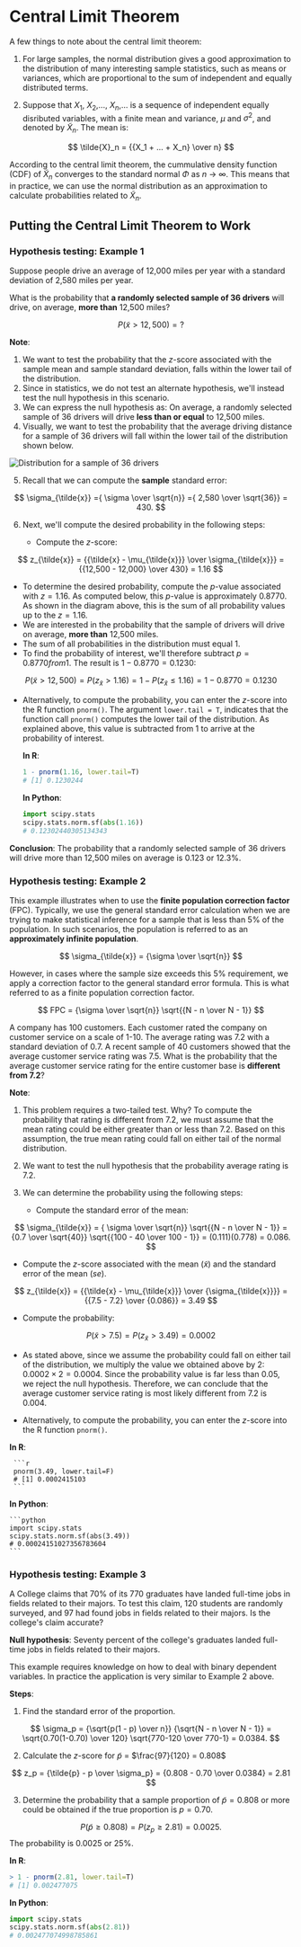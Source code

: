 # Central Limit Theorem
A few things to note about the central limit theorem:

1. For large samples, the normal distribution gives a good approximation to the distribution of many interesting sample statistics, such as means or variances, which are proportional to the sum of independent and equally distributed terms.

2. Suppose that $X_1$, $X_2$,..., $X_n$,... is a sequence of independent equally disributed variables, with a finite mean and variance, $\mu$ and $\sigma^2$, and denoted by $\tilde{X}_n$. The mean is:

$$
\tilde{X}_n = {{X_1 + ... + X_n} \over n}
$$

   According to the central limit theorem, the cummulative density function (CDF) of $\tilde{X}_n$ converges to the standard normal $\Phi$ as $n$ $\to$ $\infty$. This means that in practice, we can use the normal distribution as an approximation to calculate probabilities related to $\tilde{X}_n$.

## Putting the Central Limit Theorem to Work
### Hypothesis testing: Example 1
Suppose people drive an average of 12,000 miles per year with a standard deviation of 2,580 miles per year.

What is the probability that **a randomly selected sample of 36 drivers** will drive, on average, **more than** 12,500 miles?

$$
P(\tilde{x} > 12,500) = ?
$$

**Note**:
1. We want to test the probability that the $z$-score associated with the sample mean and sample standard deviation, falls within the lower tail of the distribution. 
2. Since in statistics, we do not test an alternate hypothesis, we'll instead test the null hypothesis in this scenario. 
3. We can express the null hypothesis as: On average, a randomly selected sample of 36 drivers will drive **less than or equal** to 12,500 miles.
4. Visually, we want to test the probability that the average driving distance for a sample of 36 drivers will fall within the lower tail of the distribution shown below. 

![Distribution for a sample of 36 drivers](./images/Screenshot%202023-07-06%20at%2023-25-37%20Chapter%207%20-%20dbs3e_ppt_ch07.pdf.png)


5. Recall that we can compute the **sample** standard error:

$$
\sigma_{\tilde{x}} ={ \sigma \over \sqrt{n}} ={ 2,580 \over \sqrt{36}} = 430.
$$

6. Next, we'll compute the desired probability in the following steps:

   - Compute the $z$-score:

$$
z_{\tilde{x}} = {{\tilde{x} - \mu_{\tilde{x}}} \over \sigma_{\tilde{x}}} = {{12,500 - 12,000} \over 430} = 1.16
$$

- To determine the desired probability, compute the $p$-value associated with $z = 1.16$. As computed below, this $p$-value is approximately 0.8770. As shown in the diagram above, this is the sum of all probability values up to the $z = 1.16$. 
- We are interested in the probability that the sample of drivers will drive on average, **more than** 12,500 miles. 
- The sum of all probabilities in the distribution must equal 1.
- To find the probability of interest, we'll therefore subtract $p = 0.8770 from 1$. The result is $1- 0.8770 = 0.1230$:

$$
P(\tilde{x} > 12,500) = P(z_{\tilde{x}} > 1.16) = 1 - P(z_{\tilde{x}} \leq 1.16) = 1 - 0.8770 = 0.1230
$$

   - Alternatively, to compute the probability, you can enter the $z$-score into the R function `pnorm()`. The argument `lower.tail = T`, indicates that the function call `pnorm()` computes the lower tail of the distribution. As explained above, this value is subtracted from 1 to arrive at the probability of interest.

      **In R**:
      ```r
      1 - pnorm(1.16, lower.tail=T)
      # [1] 0.1230244
      ```

      **In Python**:
      ```python
      import scipy.stats
      scipy.stats.norm.sf(abs(1.16))
      # 0.12302440305134343
      ```

**Conclusion**: The probability that a randomly selected sample of 36 drivers will drive more than 12,500 miles on average is 0.123 or 12.3%.

### Hypothesis testing: Example 2
This example illustrates when to use the **finite population correction factor** (FPC). Typically, we use the general standard error calculation when we are trying to make statistical inference for a sample that is less than 5% of the population. In such scenarios, the population is referred to as an **approximately infinite population**.

$$
\sigma_{\tilde{x}} = {\sigma \over \sqrt{n}}
$$

However, in cases where the sample size exceeds this 5% requirement, we apply a correction factor to the general standard error formula. This is what referred to as a finite population correction factor.

$$
FPC = {\sigma \over \sqrt{n}} \sqrt{{N - n \over N - 1}}
$$

A company has 100 customers. Each customer rated the company on customer service on a scale of 1-10. The average rating was 7.2 with a standard deviation of 0.7. A recent sample of 40 customers showed that the average customer service rating was 7.5. What is the probability that the average customer service rating for the entire customer base is **different from 7.2**?

**Note**:
1. This problem requires a two-tailed test. Why? To compute the probability that rating is different from 7.2, we must assume that the mean rating could be either greater than or less than 7.2. Based on this assumption, the true mean rating could fall on either tail of the normal distribution.
   
2. We want to test the null hypothesis that the probability average rating is $7.2$.

3. We can determine the probability using the following steps:
   
   - Compute the standard error of the mean:

$$
\sigma_{\tilde{x}} =  { \sigma \over \sqrt{n}} \sqrt{{N - n \over N - 1}} = {0.7 \over \sqrt{40}} \sqrt{{100 - 40 \over 100 - 1}} = (0.111)(0.778) = 0.086.
$$   
   
   - Compute the $z$-score associated with the mean ($\tilde{x}$) and the standard error of the mean ($se$).

$$
z_{\tilde{x}} = {{\tilde{x} - \mu_{\tilde{x}}} \over {\sigma_{\tilde{x}}}} = {{7.5 - 7.2} \over {0.086}} = 3.49
$$

   - Compute the probability:
  
$$
P(\tilde{x} > 7.5) = P(z_{\tilde{x}} > 3.49) = 0.0002
$$
   
   - As stated above, since we assume the probability could fall on either tail of the distribution, we multiply the value we obtained above by 2: $0.0002 \times 2 = 0.0004$. Since the probability value is far less than $0.05$, we reject the null hypothesis. Therefore, we can conclude that the average customer service rating is most likely different from 7.2 is $0.004$.

   - Alternatively, to compute the probability, you can enter the $z$-score into the R function `pnorm()`.

   **In R**:

     ```r
     pnorm(3.49, lower.tail=F)
     # [1] 0.0002415103
     ```

   **In Python**:

    ```python
    import scipy.stats
    scipy.stats.norm.sf(abs(3.49))
    # 0.00024151027356783604
    ```

### Hypothesis testing: Example 3
A College claims that 70% of its 770 graduates have landed full-time jobs in fields related to their majors. To test this claim, 120 students are randomly surveyed, and 97 had found jobs in fields related to their majors. Is the college's claim accurate?

**Null hypothesis**: Seventy percent of the college's graduates landed full-time jobs in fields related to their majors.

This example requires knowledge on how to deal with binary dependent variables. In practice the application is very similar to Example 2 above.

**Steps**:
1. Find the standard error of the proportion. 

$$
\sigma_p = {\sqrt{p(1 - p) \over n}} {\sqrt{N - n \over N - 1}} = \sqrt{0.70(1-0.70) \over 120} \sqrt{770-120 \over 770-1} = 0.0384.
$$

2. Calculate the $z$-score for $\tilde{p}$ = $\frac{97}{120} = 0.808$

$$
z_p = {\tilde{p} - p \over \sigma_p} = {0.808 - 0.70 \over 0.0384} = 2.81
$$

3. Determine the probability that a sample proportion of $\tilde{p} = 0.808$ or more could be obtained if the true proportion is $p = 0.70$.

$$
P(\tilde{p} \ge 0.808) = P(z_p \ge 2.81) = 0.0025.
$$
The probability is 0.0025 or 25%.

**In R**:
```r
> 1 - pnorm(2.81, lower.tail=T)
# [1] 0.002477075
```

**In Python**:
 ```python
 import scipy.stats
 scipy.stats.norm.sf(abs(2.81))
 # 0.002477074998785861
 ```